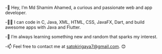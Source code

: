 -👋 Hey, I’m Md Shamim Ahamed, a curious and passionate web and app developer.

-👨‍🎓 I can code in C, Java, XML, HTML, CSS, JavaFX, Dart, and build awesome apps with Java and Flutter.

-🌱 I’m always learning something new and random that sparks my interest.

-📫 Feel free to contact me at satokirigaya7@gmail.com. 😊

<!---
Healer36/Healer36 is a ✨ special ✨ repository because its `README.md` (this file) appears on your GitHub profile.
You can click the Preview link to take a look at your changes.
--->
